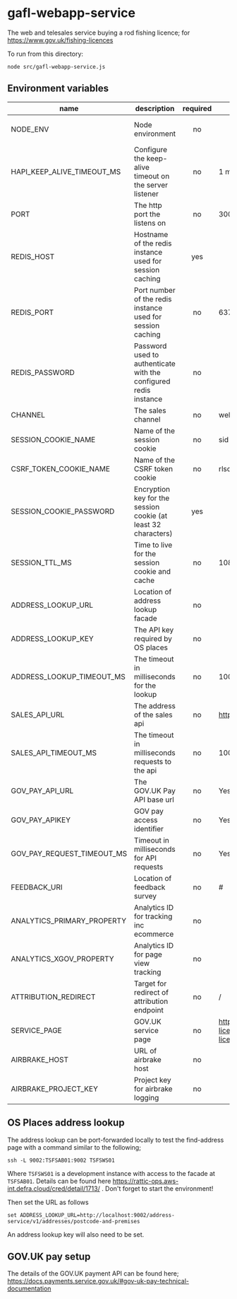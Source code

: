 # gafl-webapp-service

The web and telesales service buying a rod fishing licence; for https://www.gov.uk/fishing-licences

To run from this directory:

`node src/gafl-webapp-service.js`

## Environment variables

| name                       | description                                                      | required | default                                                   | valid                         |
| -------------------------- | ---------------------------------------------------------------- | :------: | --------------------------------------------------------- | ----------------------------- |
| NODE_ENV                   | Node environment                                                 |    no    |                                                           | development, test, production |
| HAPI_KEEP_ALIVE_TIMEOUT_MS | Configure the keep-alive timeout on the server listener          |    no    | 1 minute                                                  |                               |
| PORT                       | The http port the listens on                                     |    no    | 3000                                                      |                               |
| REDIS_HOST                 | Hostname of the redis instance used for session caching          |   yes    |                                                           |                               |
| REDIS_PORT                 | Port number of the redis instance used for session caching       |    no    | 6379                                                      |                               |
| REDIS_PASSWORD             | Password used to authenticate with the configured redis instance |    no    |                                                           |                               |
| CHANNEL                    | The sales channel                                                |    no    | websales                                                  | websales, telesales           |
| SESSION_COOKIE_NAME        | Name of the session cookie                                       |    no    | sid                                                       |                               |
| CSRF_TOKEN_COOKIE_NAME     | Name of the CSRF token cookie                                    |    no    | rlsctkn                                                   |                               |
| SESSION_COOKIE_PASSWORD    | Encryption key for the session cookie (at least 32 characters)   |   yes    |                                                           |                               |
| SESSION_TTL_MS             | Time to live for the session cookie and cache                    |    no    | 10800000                                                  |                               |
| ADDRESS_LOOKUP_URL         | Location of address lookup facade                                |    no    |                                                           |                               |
| ADDRESS_LOOKUP_KEY         | The API key required by OS places                                |    no    |                                                           |                               |
| ADDRESS_LOOKUP_TIMEOUT_MS  | The timeout in milliseconds for the lookup                       |    no    | 10000                                                     |                               |
| SALES_API_URL              | The address of the sales api                                     |    no    | http://0.0.0.0:4000                                       |                               |
| SALES_API_TIMEOUT_MS       | The timeout in milliseconds requests to the api                  |    no    | 10000                                                     |                               |
| GOV_PAY_API_URL            | The GOV.UK Pay API base url                                      |    no    | Yes                                                       |                               |
| GOV_PAY_APIKEY             | GOV pay access identifier                                        |    no    | Yes                                                       |                               |
| GOV_PAY_REQUEST_TIMEOUT_MS | Timeout in milliseconds for API requests                         |    no    | Yes                                                       |                               |
| FEEDBACK_URI               | Location of feedback survey                                      |    no    | #                                                         |                               |
| ANALYTICS_PRIMARY_PROPERTY | Analytics ID for tracking inc ecommerce                          |    no    |                                                           |                               |
| ANALYTICS_XGOV_PROPERTY    | Analytics ID for page view tracking                              |    no    |                                                           |                               |
| ATTRIBUTION_REDIRECT       | Target for redirect of attribution endpoint                      |    no    | /                                                         |                               |
| SERVICE_PAGE               | GOV.UK service page                                              |    no    | https://www.gov.uk/fishing-licences/buy-a-fishing-licence |                               |
| AIRBRAKE_HOST              | URL of airbrake host                                             |    no    |                                                           |                               |
| AIRBRAKE_PROJECT_KEY       | Project key for airbrake logging                                 |    no    |                                                           |                               |

## OS Places address lookup

The address lookup can be port-forwarded locally to test the find-address page with a command similar to the following;

`ssh -L 9002:TSFSAB01:9002 TSFSWS01`

Where `TSFSWS01` is a development instance with access to the facade at `TSFSAB01`. Details can be found here https://rattic-ops.aws-int.defra.cloud/cred/detail/1713/ . Don't forget to start the environment!

Then set the URL as follows

`set ADDRESS_LOOKUP_URL=http://localhost:9002/address-service/v1/addresses/postcode-and-premises`

An address lookup key will also need to be set.

## GOV.UK pay setup

The details of the GOV.UK payment API can be found here; https://docs.payments.service.gov.uk/#gov-uk-pay-technical-documentation
